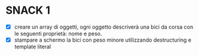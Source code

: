 # SNACK 1

- [x] creare un array di oggetti, ogni oggetto descriverà una bici da corsa con le seguenti proprietà: nome e peso.
- [x] stampare a schermo la bici con peso minore utilizzando destructuring e template literal